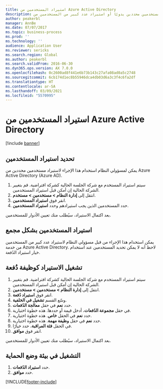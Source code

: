 ```yaml
---
title: استيراد المستخدمين من Azure Active Directory
description: يمكن لمسؤولي النظام استخدام هذا الإجراء لاستيراد مستخدمين محددين يدويًا أو استيراد عدد كبير من المستخدمين من Azure Active Directory.
author: peakerbl
manager: AnnBe
ms.date: 07/07/2017
ms.topic: business-process
ms.prod: ''
ms.technology: ''
audience: Application User
ms.reviewer: sericks
ms.search.region: Global
ms.author: peakerbl
ms.search.validFrom: 2016-06-30
ms.dyn365.ops.version: AX 7.0.0
ms.openlocfilehash: 0c2600ad8f441e6b73b143c27afa08ad0a5c2748
ms.sourcegitcommit: 6cb174d1ec8b55946dca4db03d6a3c3f4c6fa2df
ms.translationtype: HT
ms.contentlocale: ar-SA
ms.lasthandoff: 03/09/2021
ms.locfileid: "5570995"
---
```

# <a name="import-users-from-azure-active-directory"></a>استيراد المستخدمين من Azure Active Directory

[!include [banner](../../includes/banner.md)]

## <a name="import-select-users"></a>تحديد استيراد المستخدمين‬

يمكن لمسؤولي النظام استخدام هذا الإجراء لاستيراد مستخدمين محددين من Azure Active Directory (Azure AD).

1. سيتم استيراد المستخدم مع شركة الجلسة الحالية كشركة افتراضية. قم بتغيير الشركة الحالية إن أمكن قبل استيراد المستخدمين.
2. انتقل إلى **إدارة النظام > مستخدمين > مستخدم**.
3. انقر فوق **استيراد المستخدمين**.
4. حدد المستخدمين الذين يجب استيرادهم وحدد **استيراد المستخدمين**.

بعد اكتمال الاستيراد، سيُطلب منك تعيين الأدوار للمستخدمين.

## <a name="import-users-in-bulk"></a>استيراد المستخدمين بشكل مجمع

يمكن استخدام هذا الإجراء من قبل مسؤولي النظام لاستيراد عدد كبير من المستخدمين من خدمة Azure Active Directory.
لاحظ أنه لا يمكن تحديد المستخدمين عند استخدام خيار استيراد الدُفعة.

## <a name="run-the-import-as-a-batch-job"></a>تشغيل الاستيراد كوظيفة دُفعة
1. سيتم استيراد المستخدم مع شركة الجلسة الحالية كشركة افتراضية. قم بتغيير الشركة الحالية إن أمكن قبل استيراد المستخدمين.
2. انتقل إلى **إدارة النظام > مستخدمين > مستخدمين**.
3. انقر فوق **استيراد دُفعة‬**.
4. وسّع القسم **تشغيل في الخلفية‬‬**.
4. حدد **نعم** في حقل **معالجة الدُفعات**.
6. في حقل **مجموعة الدُفعات**، أدخل قيمة أو حددها. هذه خطوة اختيارية.  
7. حدد **نعم** في الحقل **خاص**. هذه خطوة اختيارية.  
8. حدد **نعم** في حقل **وظيفة مهمة**. هذه خطوة اختيارية.  
9. في الحقل **فئة المراقبة**، حدد خيارًا.
10. انقر فوق **موافق**.

بعد اكتمال الاستيراد، سيُطلب منك تعيين الأدوار للمستخدمين.

## <a name="run-in-a-sandbox-environment"></a>التشغيل في بيئة وضع الحماية
1. حدد **استيراد الدُفعات**.
2. حدد **موافق**.


[!INCLUDE[footer-include](../../../../includes/footer-banner.md)]
